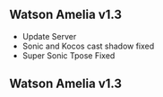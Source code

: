 ## Watson Amelia v1.3
- Update Server
- Sonic and Kocos cast shadow fixed
- Super Sonic Tpose Fixed

## Watson Amelia v1.3
